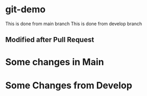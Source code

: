 # git-demo

This is done from main branch
This is done from develop branch

## Modified after Pull Request
# Some changes in Main
# Some Changes from Develop
